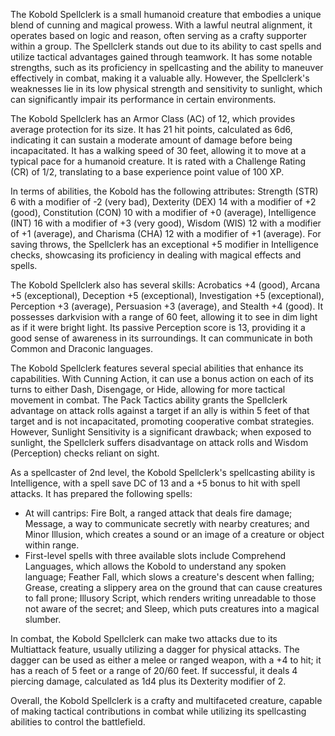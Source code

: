The Kobold Spellclerk is a small humanoid creature that embodies a unique blend of cunning and magical prowess. With a lawful neutral alignment, it operates based on logic and reason, often serving as a crafty supporter within a group. The Spellclerk stands out due to its ability to cast spells and utilize tactical advantages gained through teamwork. It has some notable strengths, such as its proficiency in spellcasting and the ability to maneuver effectively in combat, making it a valuable ally. However, the Spellclerk's weaknesses lie in its low physical strength and sensitivity to sunlight, which can significantly impair its performance in certain environments.

The Kobold Spellclerk has an Armor Class (AC) of 12, which provides average protection for its size. It has 21 hit points, calculated as 6d6, indicating it can sustain a moderate amount of damage before being incapacitated. It has a walking speed of 30 feet, allowing it to move at a typical pace for a humanoid creature. It is rated with a Challenge Rating (CR) of 1/2, translating to a base experience point value of 100 XP.

In terms of abilities, the Kobold has the following attributes: Strength (STR) 6 with a modifier of -2 (very bad), Dexterity (DEX) 14 with a modifier of +2 (good), Constitution (CON) 10 with a modifier of +0 (average), Intelligence (INT) 16 with a modifier of +3 (very good), Wisdom (WIS) 12 with a modifier of +1 (average), and Charisma (CHA) 12 with a modifier of +1 (average). For saving throws, the Spellclerk has an exceptional +5 modifier in Intelligence checks, showcasing its proficiency in dealing with magical effects and spells.

The Kobold Spellclerk also has several skills: Acrobatics +4 (good), Arcana +5 (exceptional), Deception +5 (exceptional), Investigation +5 (exceptional), Perception +3 (average), Persuasion +3 (average), and Stealth +4 (good). It possesses darkvision with a range of 60 feet, allowing it to see in dim light as if it were bright light. Its passive Perception score is 13, providing it a good sense of awareness in its surroundings. It can communicate in both Common and Draconic languages.

The Kobold Spellclerk features several special abilities that enhance its capabilities. With Cunning Action, it can use a bonus action on each of its turns to either Dash, Disengage, or Hide, allowing for more tactical movement in combat. The Pack Tactics ability grants the Spellclerk advantage on attack rolls against a target if an ally is within 5 feet of that target and is not incapacitated, promoting cooperative combat strategies. However, Sunlight Sensitivity is a significant drawback; when exposed to sunlight, the Spellclerk suffers disadvantage on attack rolls and Wisdom (Perception) checks reliant on sight.

As a spellcaster of 2nd level, the Kobold Spellclerk's spellcasting ability is Intelligence, with a spell save DC of 13 and a +5 bonus to hit with spell attacks. It has prepared the following spells: 

- At will cantrips: Fire Bolt, a ranged attack that deals fire damage; Message, a way to communicate secretly with nearby creatures; and Minor Illusion, which creates a sound or an image of a creature or object within range.
- First-level spells with three available slots include Comprehend Languages, which allows the Kobold to understand any spoken language; Feather Fall, which slows a creature's descent when falling; Grease, creating a slippery area on the ground that can cause creatures to fall prone; Illusory Script, which renders writing unreadable to those not aware of the secret; and Sleep, which puts creatures into a magical slumber.

In combat, the Kobold Spellclerk can make two attacks due to its Multiattack feature, usually utilizing a dagger for physical attacks. The dagger can be used as either a melee or ranged weapon, with a +4 to hit; it has a reach of 5 feet or a range of 20/60 feet. If successful, it deals 4 piercing damage, calculated as 1d4 plus its Dexterity modifier of 2.

Overall, the Kobold Spellclerk is a crafty and multifaceted creature, capable of making tactical contributions in combat while utilizing its spellcasting abilities to control the battlefield.